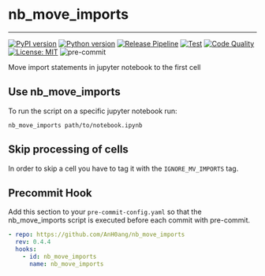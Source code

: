 # nb_move_imports

------------------------------
[![PyPI version](https://badge.fury.io/py/nb_move_imports.svg)](https://badge.fury.io/py/nb_move_imports)
[![Python version](https://img.shields.io/badge/python-≥3.8-blue.svg)](https://pypi.org/project/kedro/)
[![Release Pipeline](https://github.com/AnH0ang/nb_move_imports/actions/workflows/release.yml/badge.svg)](https://github.com/AnH0ang/nb_move_imports/actions/workflows/release.yml)
[![Test](https://github.com/AnH0ang/nb_move_imports/actions/workflows/test.yml/badge.svg)](https://github.com/AnH0ang/nb_move_imports/actions/workflows/test.yml)
[![Code Quality](https://github.com/AnH0ang/nb_move_imports/actions/workflows/code_quality.yml/badge.svg)](https://github.com/AnH0ang/nb_move_imports/actions/workflows/code_quality.yml)
[![License: MIT](https://img.shields.io/badge/License-MIT-yellow.svg)](https://github.com/STATWORX/statworx-theme/blob/master/LICENSE)
![pre-commit](https://img.shields.io/badge/pre--commit-enabled-brightgreen?logo=pre-commit&logoColor=white)

Move import statements in jupyter notebook to the first cell

## Use nb_move_imports

To run the script on a specific jupyter notebook run:

```console
nb_move_imports path/to/notebook.ipynb
```

## Skip processing of cells

In order to skip a cell you have to tag it with the `IGNORE_MV_IMPORTS` tag.

## Precommit Hook

Add this section to your `pre-commit-config.yaml` so that the nb_move_imports script is executed before each commit with pre-commit.

```yaml
- repo: https://github.com/AnH0ang/nb_move_imports
  rev: 0.4.4
  hooks:
    - id: nb_move_imports
      name: nb_move_imports
```
